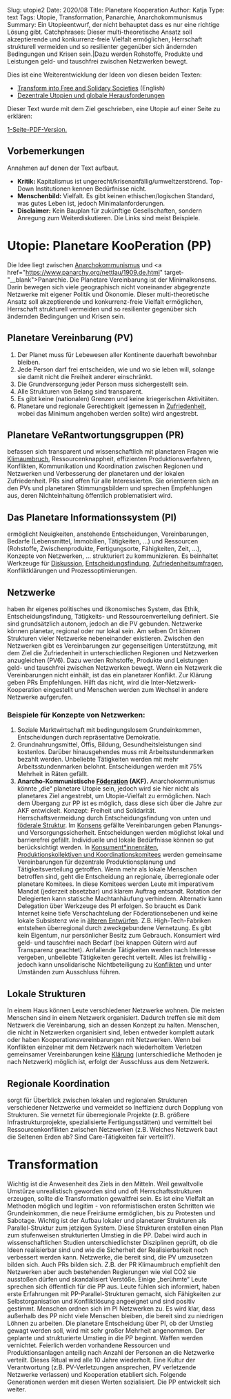 Slug: utopie2
Date: 2020/08
Title: Planetare Kooperation
Author: Katja
Type: text
Tags: Utopie, Transformation, Panarchie, Anarchokommunismus
Summary: Ein Utopieentwurf, der nicht behauptet dass es nur eine richtige Lösung gibt.
Catchphrases: Dieser multi-theoretische Ansatz soll akzeptierende und konkurrenz-freie Vielfalt ermöglichen, Herrschaft strukturell vermeiden und so resilienter gegenüber sich ändernden Bedingungen und Krisen sein.|Dazu werden Rohstoffe, Produkte und Leistungen geld- und tauschfrei zwischen Netzwerken bewegt.


Dies ist eine Weiterentwicklung der Ideen von diesen beiden Texten:

- [Transform into Free and Solidary Societies](/texte/transform/) (English)
- [Dezentrale Utopien und globale Herausforderungen](/texte/utopie/)

Dieser Text wurde mit dem Ziel geschrieben, eine Utopie auf einer Seite zu erklären:

[1-Seite-PDF-Version.](/documents/utopie_1seite.pdf)


## Vorbemerkungen

Annahmen auf denen der Text aufbaut.

- <b>Kritik:</b> Kapitalismus ist ungerecht/krisenanfällig/umweltzerstörend. Top-Down Institutionen kennen Bedürfnisse nicht.
- <b>Menschenbild:</b> Vielfalt. Es gibt keinen ethischen/logischen Standard, was gutes Leben ist, jedoch Minimalanforderungen.
- <b>Disclaimer:</b> Kein Bauplan für zukünftige Gesellschaften, sondern Anregung zum Weiterdiskutieren. Die Links sind meist Beispiele.


# Utopie: Planetare KooPeration (PP)

Die Idee liegt zwischen <a href="https://de.wikipedia.org/wiki/Kommunistischer_Anarchismus" target="__blank">Anarchokommunismus</a> und <a href="https://www.panarchy.org/nettlau/1909.de.html" target-"__blank">Panarchie</a>. Die Planetare Vereinbarung ist der Minimalkonsens. Darin bewegen sich viele geographisch nicht voneinander abgegrenzte Netzwerke mit eigener Politik und Ökonomie. Dieser multi-theoretische Ansatz soll akzeptierende und konkurrenz-freie Vielfalt ermöglichen, Herrschaft strukturell vermeiden und so resilienter gegenüber sich ändernden Bedingungen und Krisen sein.

## Planetare Vereinbarung (PV)

1. Der Planet muss für Lebewesen aller Kontinente dauerhaft bewohnbar bleiben.
2. Jede Person darf frei entscheiden, wie und wo sie leben will, solange sie damit nicht die Freiheit anderer einschränkt.
3. Die Grundversorgung jeder Person muss sichergestellt sein.
4. Alle Strukturen von Belang sind transparent.
5. Es gibt keine (nationalen) Grenzen und keine kriegerischen Aktivitäten.
6. Planetare und regionale Gerechtigkeit (gemessen in <a href="https://de.wikipedia.org/wiki/World_Happiness_Report" target="__blank">Zufriedenheit</a>, wobei das Minimum angehoben werden sollte) wird angestrebt.

## Planetare VeRantwortungsgruppen (PR)

befassen sich transparent und wissenschaftlich mit planetaren Fragen wie <a href="https://www.ipcc.ch/" target="__blank">Klimaumbruch</a>, Ressourcenknappheit, effizienten Produktionsverfahren, Konflikten, Kommunikation und Koordination zwischen Regionen und Netzwerken und Verbesserung der planetaren und der lokalen Zufriedenheit. PRs sind offen für alle Interessierten. Sie orientieren sich an den PVs und planetaren Stimmungsbildern und sprechen Empfehlungen aus, deren Nichteinhaltung öffentlich problematisiert wird.

## Das Planetare Informationssystem (PI)

ermöglicht Neuigkeiten, anstehende Entscheidungen, Vereinbarungen, Bedarfe (Lebensmittel, Immobilien, Tätigkeiten, …) und Ressourcen (Rohstoffe, Zwischenprodukte, Fertigungsorte, Fähigkeiten, Zeit, …), Konzepte von Netzwerken, … strukturiert zu kommunizieren. Es beinhaltet Werkzeuge für <a href="https://kialo.com/" target="__blank">Diskussion</a>, <a href="https://liquidfeedback.org/" target="__blank">Entscheidungsfindung</a>, <a href="https://www.limesurvey.org/" target="__blank">Zufriedenheitsumfragen</a>, Konfliktklärungen und Prozessoptimierungen.

## Netzwerke

haben ihr eigenes politisches und ökonomisches System, das Ethik, Entscheidungsfindung, Tätigkeits- und Ressourcenverteilung definiert. Sie sind grundsätzlich autonom, jedoch an die PV gebunden. Netzwerke können planetar, regional oder nur lokal sein. Am selben Ort können Strukturen vieler Netzwerke nebeneinander existieren. Zwischen den Netzwerken gibt es Vereinbarungen zur gegenseitigen Unterstützung, mit dem Ziel die Zufriedenheit in unterschiedlichen Regionen und Netzwerken anzugleichen (PV6). Dazu werden Rohstoffe, Produkte und Leistungen geld- und tauschfrei zwischen Netzwerken bewegt. Wenn ein Netzwerk die Vereinbarungen nicht einhält, ist das ein planetarer Konflikt. Zur Klärung geben PRs Empfehlungen. Hilft das nicht, wird die Inter-Netzwerk-Kooperation eingestellt und Menschen werden zum Wechsel in andere Netzwerke aufgerufen.

### Beispiele für Konzepte von Netzwerken:

1. Soziale Marktwirtschaft mit bedingungslosem Grundeinkommen, Entscheidungen durch repräsentative Demokratie.
2. Grundnahrungsmittel, Öffis, Bildung, Gesundheitsleistungen sind kostenlos. Darüber hinausgehendes muss mit Arbeitsstundenmarken bezahlt werden. Unbeliebte Tätigkeiten werden mit mehr Arbeitsstundenmarken belohnt. Entscheidungen werden mit 75% Mehrheit in Räten gefällt.
3. <b>Anarcho-Kommunistische <a href="http://i-f-a.org/" target="__blank">Föderation</a> (AKF).</b> Anarchokommunismus könnte „die“ planetare Utopie sein, jedoch wird sie hier nicht als planetares Ziel angestrebt, um Utopie-Vielfalt zu ermöglichen. Nach dem Übergang zur PP ist es möglich, dass diese sich über die Jahre zur AKF entwickelt. Konzept: Freiheit und Solidarität. Herrschaftsvermeidung durch Entscheidungsfindung von unten und <a href="https://theanarchistlibrary.org/library/ilan-shalif-glimpses-into-the-year-2100-50-years-after-the-revoution#toc9" target="__blank">föderale Struktur</a>. Im [Konsens](/texte/entscheidungen/) gefällte Vereinbarungen geben Planungs- und Versorgungssicherheit. Entscheidungen werden möglichst lokal und barrierefrei gefällt. Individuelle und lokale Bedürfnisse können so gut berücksichtigt werden. In [Konsument\*innenräten, Produktionskollektiven und Koordinationskomitees](/texte/putzen/) werden gemeinsame Vereinbarungen für dezentrale Produktionsplanung und Tätigkeitsverteilung getroffen. Wenn mehr als lokale Menschen betroffen sind, geht die Entscheidung an regionale, überregionale oder planetare Komitees. In diese Komitees werden Leute mit imperativem Mandat (jederzeit absetzbar) und klarem Auftrag entsandt. Rotation der Delegierten kann statische Machtanhäufung verhindern. Alternativ kann Delegation über Werkzeuge des PI erfolgen. So braucht es Dank Internet keine tiefe Verschachtelung der Föderationsebenen und keine lokale Subsistenz wie in <a href="http://www.geocities.ws/situ1968/bolo/bolobolo.html" target="__blank">älteren Entwürfen</a>. Z.B. High-Tech-Fabriken entstehen überregional durch zweckgebundene Vernetzung. Es gibt kein Eigentum, nur persönlicher Besitz zum Gebrauch. Konsumiert wird geld- und tauschfrei nach Bedarf (bei knappen Gütern wird auf Transparenz geachtet). Anfallende Tätigkeiten werden nach Interesse vergeben, unbeliebte Tätigkeiten gerecht verteilt. Alles ist freiwillig - jedoch kann unsolidarische Nichtbeteiligung zu <a href="https://www.transformativejustice.eu/" target="__blank">Konflikten</a> und unter Umständen zum Ausschluss führen.

## Lokale Strukturen

In einem Haus können Leute verschiedener Netzwerke wohnen. Die meisten Menschen sind in einem Netzwerk organisiert. Dadurch treffen sie mit dem Netzwerk die Vereinbarung, sich an dessen Konzept zu halten. Menschen, die nicht in Netzwerken organisiert sind, leben entweder komplett autark oder haben Kooperationsvereinbarungen mit Netzwerken. Wenn bei Konflikten einzelner mit dem Netzwerk nach wiederholtem Verletzen gemeinsamer Vereinbarungen keine <a href="https://www.restorativecircles.org/" target="__blank">Klärung</a> (unterschiedliche Methoden je nach Netzwerk) möglich ist, erfolgt der Ausschluss aus dem Netzwerk.

## Regionale Koordination

sorgt für Überblick zwischen lokalen und regionalen Strukturen verschiedener Netzwerke und vermeidet so Ineffizienz durch Dopplung von Strukturen. Sie vernetzt für überregionale Projekte (z.B. größere Infrastrukturprojekte, spezialisierte Fertigungsstätten) und vermittelt bei Ressourcenkonflikten zwischen Netzwerken (z.B. Welches Netzwerk baut die Seltenen Erden ab? Sind Care-Tätigkeiten fair verteilt?).

# Transformation

Wichtig ist die Anwesenheit des Ziels in den Mitteln. Weil gewaltvolle Umstürze unrealistisch geworden sind und oft Herrschaftsstrukturen erzeugen, sollte die Transformation gewaltfrei sein. Es ist eine Vielfalt an Methoden möglich und legitim - von reformistischen ersten Schritten wie Grundeinkommen, die neue Freiräume ermöglichen, bis zu Protesten und Sabotage. Wichtig ist der Aufbau lokaler und planetarer Strukturen als Parallel-Struktur zum jetzigen System. Diese Strukturen erstellen einen Plan zum stufenweisen strukturierten Umstieg in die PP. Dabei wird auch in wissenschaftlichen Studien unterschiedlichster Disziplinen geprüft, ob die Ideen realisierbar sind und wie die Sicherheit der Realisierbarkeit noch verbessert werden kann. Netzwerke, die bereit sind, die PV umzusetzen bilden sich. Auch PRs bilden sich. Z.B. der PR Klimaumbruch empfiehlt den Netzwerken aber auch bestehenden Regierungen wie viel CO2 sie ausstoßen dürfen und skandalisiert Verstöße. Einige „berühmte“ Leute sprechen sich öffentlich für die PP aus. Leute fühlen sich informiert, haben erste Erfahrungen mit PP-Parallel-Strukturen gemacht, sich Fähigkeiten zur Selbstorganisation und Konfliktlösung angeeignet und sind positiv gestimmt. Menschen ordnen sich im PI  Netzwerken zu. Es wird klar, dass außerhalb des PP nicht viele Menschen bleiben, die bereit sind zu niedrigen Löhnen zu arbeiten. Die planetare Entscheidung über PI, ob der Umstieg gewagt werden soll, wird mit sehr großer Mehrheit angenommen. Der geplante und strukturierte Umstieg in die PP beginnt. Waffen werden vernichtet. Feierlich werden vorhandene Ressourcen und Produktionsanlagen anteilig nach Anzahl der Personen an die Netzwerke verteilt. Dieses Ritual wird alle 10 Jahre wiederholt. Eine Kultur der Verantwortung (z.B. PV-Verletzungen ansprechen, PV verletzende Netzwerke verlassen) und Kooperation etabliert sich. Folgende Generationen werden mit diesen Werten sozialisiert. Die PP entwickelt sich weiter.
